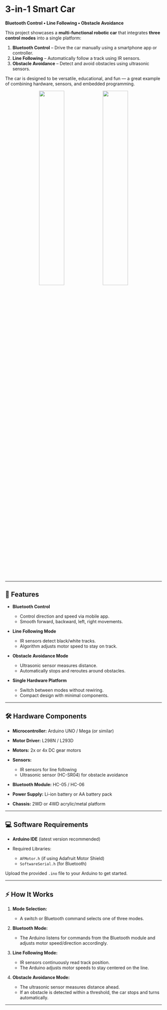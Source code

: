 
# 3-in-1 Smart Car

**Bluetooth Control • Line Following • Obstacle Avoidance**

This project showcases a **multi-functional robotic car** that integrates **three control modes** into a single platform:

1. **Bluetooth Control** – Drive the car manually using a smartphone app or controller.
2. **Line Following** – Automatically follow a track using IR sensors.
3. **Obstacle Avoidance** – Detect and avoid obstacles using ultrasonic sensors.

The car is designed to be versatile, educational, and fun — a great example of combining hardware, sensors, and embedded programming.


<p align="center">
  <img src="1-2.png" width="40%">
  <img src="2-2.png" width="40%">
</p>


---

## 🚗 Features

* **Bluetooth Control**

  * Control direction and speed via mobile app.
  * Smooth forward, backward, left, right movements.

* **Line Following Mode**

  * IR sensors detect black/white tracks.
  * Algorithm adjusts motor speed to stay on track.

* **Obstacle Avoidance Mode**

  * Ultrasonic sensor measures distance.
  * Automatically stops and reroutes around obstacles.

* **Single Hardware Platform**

  * Switch between modes without rewiring.
  * Compact design with minimal components.

---

## 🛠 Hardware Components

* **Microcontroller:** Arduino UNO / Mega (or similar)
* **Motor Driver:** L298N / L293D
* **Motors:** 2x or 4x DC gear motors
* **Sensors:**

  * IR sensors for line following
  * Ultrasonic sensor (HC-SR04) for obstacle avoidance
* **Bluetooth Module:** HC-05 / HC-06
* **Power Supply:** Li-ion battery or AA battery pack
* **Chassis:** 2WD or 4WD acrylic/metal platform

---

## 💻 Software Requirements

* **Arduino IDE** (latest version recommended)
* Required Libraries:

  * `AFMotor.h` (if using Adafruit Motor Shield)
  * `SoftwareSerial.h` (for Bluetooth)

Upload the provided `.ino` file to your Arduino to get started.

---

## ⚡ How It Works

1. **Mode Selection:**

   * A switch or Bluetooth command selects one of three modes.

2. **Bluetooth Mode:**

   * The Arduino listens for commands from the Bluetooth module and adjusts motor speed/direction accordingly.

3. **Line Following Mode:**

   * IR sensors continuously read track position.
   * The Arduino adjusts motor speeds to stay centered on the line.

4. **Obstacle Avoidance Mode:**

   * The ultrasonic sensor measures distance ahead.
   * If an obstacle is detected within a threshold, the car stops and turns automatically.

---

